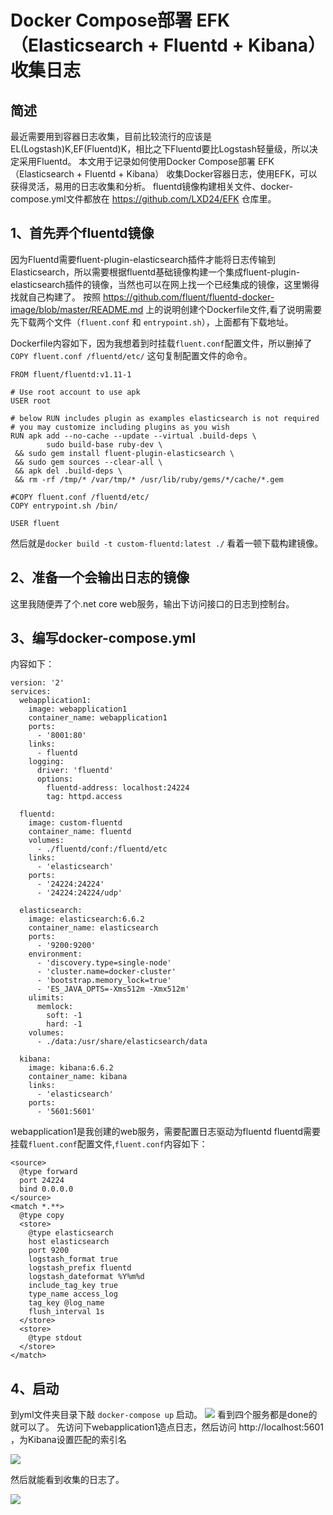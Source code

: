 # Docker Compose部署 EFK（Elasticsearch + Fluentd + Kibana）收集日志
## 简述
最近需要用到容器日志收集，目前比较流行的应该是EL(Logstash)K,EF(Fluentd)K，相比之下Fluentd要比Logstash轻量级，所以决定采用Fluentd。
本文用于记录如何使用Docker Compose部署 EFK（Elasticsearch + Fluentd + Kibana） 收集Docker容器日志，使用EFK，可以获得灵活，易用的日志收集和分析。
fluentd镜像构建相关文件、docker-compose.yml文件都放在 https://github.com/LXD24/EFK 仓库里。

## 1、首先弄个fluentd镜像
因为Fluentd需要fluent-plugin-elasticsearch插件才能将日志传输到Elasticsearch，所以需要根据fluentd基础镜像构建一个集成fluent-plugin-elasticsearch插件的镜像，当然也可以在网上找一个已经集成的镜像，这里懒得找就自己构建了。
按照 https://github.com/fluent/fluentd-docker-image/blob/master/README.md 上的说明创建个Dockerfile文件,看了说明需要先下载两个文件（`fluent.conf` 和 `entrypoint.sh`），上面都有下载地址。

Dockerfile内容如下，因为我想着到时挂载`fluent.conf`配置文件，所以删掉了 `COPY fluent.conf /fluentd/etc/` 这句复制配置文件的命令。
```
FROM fluent/fluentd:v1.11-1

# Use root account to use apk
USER root

# below RUN includes plugin as examples elasticsearch is not required
# you may customize including plugins as you wish
RUN apk add --no-cache --update --virtual .build-deps \
        sudo build-base ruby-dev \
 && sudo gem install fluent-plugin-elasticsearch \
 && sudo gem sources --clear-all \
 && apk del .build-deps \
 && rm -rf /tmp/* /var/tmp/* /usr/lib/ruby/gems/*/cache/*.gem 

#COPY fluent.conf /fluentd/etc/
COPY entrypoint.sh /bin/

USER fluent
```
然后就是`docker build -t custom-fluentd:latest ./` 看着一顿下载构建镜像。

## 2、准备一个会输出日志的镜像
这里我随便弄了个.net core web服务，输出下访问接口的日志到控制台。

## 3、编写docker-compose.yml

内容如下：
```
version: '2'
services:
  webapplication1:
    image: webapplication1
    container_name: webapplication1
    ports:
      - '8001:80'
    links:
      - fluentd
    logging:
      driver: 'fluentd'
      options:
        fluentd-address: localhost:24224
        tag: httpd.access

  fluentd:
    image: custom-fluentd
    container_name: fluentd
    volumes:
      - ./fluentd/conf:/fluentd/etc
    links:
      - 'elasticsearch'
    ports:
      - '24224:24224'
      - '24224:24224/udp'

  elasticsearch:
    image: elasticsearch:6.6.2
    container_name: elasticsearch
    ports:
      - '9200:9200'
    environment:
      - 'discovery.type=single-node'
      - 'cluster.name=docker-cluster'
      - 'bootstrap.memory_lock=true'
      - 'ES_JAVA_OPTS=-Xms512m -Xmx512m'
    ulimits:
      memlock:
        soft: -1
        hard: -1
    volumes:
      - ./data:/usr/share/elasticsearch/data

  kibana:
    image: kibana:6.6.2
    container_name: kibana
    links:
      - 'elasticsearch'
    ports:
      - '5601:5601'
```
webapplication1是我创建的web服务，需要配置日志驱动为fluentd
fluentd需要挂载`fluent.conf`配置文件,`fluent.conf`内容如下：
```
<source>
  @type forward
  port 24224
  bind 0.0.0.0
</source>
<match *.**>
  @type copy
  <store>
    @type elasticsearch
    host elasticsearch
    port 9200
    logstash_format true
    logstash_prefix fluentd
    logstash_dateformat %Y%m%d
    include_tag_key true
    type_name access_log
    tag_key @log_name
    flush_interval 1s
  </store>
  <store>
    @type stdout
  </store>
</match>
```

## 4、启动
到yml文件夹目录下敲 `docker-compose up` 启动。
![](https://img2020.cnblogs.com/blog/1624324/202007/1624324-20200707105743483-973345932.png)
看到四个服务都是done的就可以了。
先访问下webapplication1造点日志，然后访问 http://localhost:5601 ，为Kibana设置匹配的索引名

![](https://img2020.cnblogs.com/blog/1624324/202007/1624324-20200707113843514-1785472362.png)

然后就能看到收集的日志了。

![](https://img2020.cnblogs.com/blog/1624324/202007/1624324-20200707114012637-1951440371.png)

